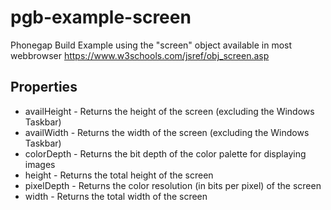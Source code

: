 # pgb-example-screen

Phonegap Build Example using the "screen" object available in most webbrowser
https://www.w3schools.com/jsref/obj_screen.asp

## Properties
* availHeight - Returns the height of the screen (excluding the Windows Taskbar)
* availWidth - Returns the width of the screen (excluding the Windows Taskbar)
* colorDepth - Returns the bit depth of the color palette for displaying images
* height - Returns the total height of the screen
* pixelDepth - Returns the color resolution (in bits per pixel) of the screen
* width - Returns the total width of the screen
